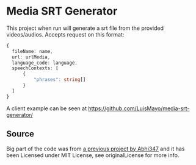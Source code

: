 # Media SRT Generator

This project when run will generate a srt file from the provided videos/audios. 
Accepts request on this format:
```typescript
{
  fileName: name,
  url: urlMedia,
  language_code: language,
  speechContexts: [
      {
          "phrases": string[]
      }
  ]
}
```

A client example can be seen at https://github.com/LuisMayo/media-srt-generator/

  ## Source
Big part of the code was from [a previous project by Abhi347](https://github.com/Abhi347/vid-to-speech-api-json/tree/1a66bb592acc9347ebc38471bfaff6eaf1d27aed) and it has been Licensed under MIT License, see originalLicense for more info.
